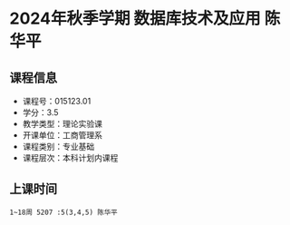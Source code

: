 # 2024年秋季学期 数据库技术及应用 陈华平






## 课程信息

- 课程号：015123.01
- 学分：3.5
- 教学类型：理论实验课
- 开课单位：工商管理系
- 课程类别：专业基础
- 课程层次：本科计划内课程

## 上课时间

```
1~18周 5207 :5(3,4,5) 陈华平
```

